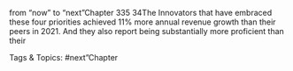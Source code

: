 from “now” to “next”Chapter 335
34The Innovators that have embraced these four 
priorities achieved 11% more annual revenue 
growth than their peers in 2021. And they also 
report being substantially more proficient than their 

   Tags & Topics:
   #next”Chapter